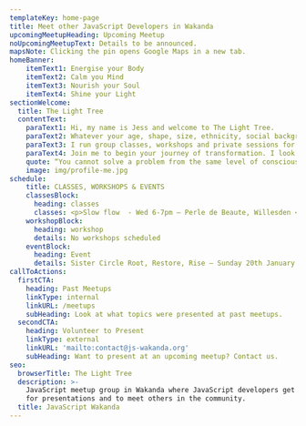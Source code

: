 ```yaml
---
templateKey: home-page
title: Meet other JavaScript Developers in Wakanda
upcomingMeetupHeading: Upcoming Meetup
noUpcomingMeetupText: Details to be announced.
mapsNote: Clicking the pin opens Google Maps in a new tab.
homeBanner:
    itemText1: Energise your Body
    itemText2: Calm you Mind
    itemText3: Nourish your Soul
    itemText4: Shine your Light
sectionWelcome:
  title: The Light Tree
  contentText: 
    paraText1: Hi, my name is Jess and welcome to The Light Tree. 
    paraText2: Whatever your age, shape, size, ethnicity, social background, whether you want to strengthen your body or create more flexibility, maybe you are looking for some time for yourself or learn how to be calmer, you could be on a journey of self-realisation, Yoga is a system of transformation that can be accessed by everyone. 
    paraText3: I run group classes, workshops and private sessions for all abilities and I am passionate about helping you to energise your body, calm your mind, nourish your soul and shine your light. 
    paraText4: Join me to begin your journey of transformation. I look forward to meeting you soon.
    quote: “You cannot solve a problem from the same level of consciousness that created it” -- Einstein
    image: img/profile-me.jpg
schedule:
    title: CLASSES, WORKSHOPS & EVENTS 
    classesBlock:
      heading: classes
      classes: <p>Slow flow  - Wed 6-7pm – Perle de Beaute, Willesden <a href="#">book</a></p><p>Flow & Restore - Thurs 7-8:15pm  - Kenton (next term) <a href="#">book</a></p><p>Vinyasa Flow - Sat 10-11am – Willesden (contact studio to book) <a href="#">book</a></p><p>Pregnancy Yoga  - Sat (tbc)</p>
    workshopBlock:
      heading: workshop
      details: No workshops scheduled 
    eventBlock:
      heading: Event
      details: Sister Circle Root, Restore, Rise – Sunday 20th January 2019 – Granville, Kilburn (nearest tube Queens Park, Kilburn Parkk)
callToActions:
  firstCTA:
    heading: Past Meetups
    linkType: internal
    linkURL: /meetups
    subHeading: Look at what topics were presented at past meetups.
  secondCTA:
    heading: Volunteer to Present
    linkType: external
    linkURL: 'mailto:contact@js-wakanda.org'
    subHeading: Want to present at an upcoming meetup? Contact us.
seo:
  browserTitle: The Light Tree
  description: >-
    JavaScript meetup group in Wakanda where JavaScript developers get together
    for presentations and to meet others in the community.
  title: JavaScript Wakanda
---
```


